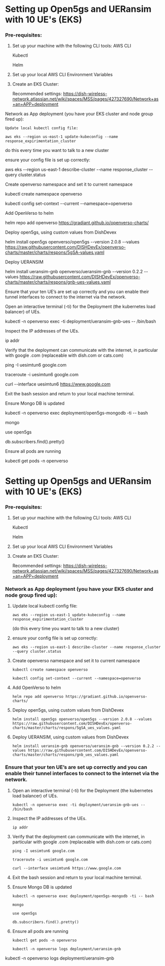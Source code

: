 # Setting up Open5gs and UERansim with 10 UE's (EKS)

### Pre-requisites:

1. Set up your machine with the following CLI tools:
    AWS CLI

    Kubectl

    Helm

2. Set up your local AWS CLI Environment Variables

3. Create an EKS Cluster:

    Recommended settings: https://dish-wireless-network.atlassian.net/wiki/spaces/MSS/pages/427327690/Network+as+an+APP+deployment

Network as App deployment (you have your EKS cluster and node group fired up):

    Update local kubectl config file:

    aws eks --region us-east-1 update-kubeconfig --name response_expirimentation_cluster

do this every time you want to talk to a new cluster

ensure your config file is set up correctly:

 aws eks --region us-east-1 describe-cluster --name response_cluster --query cluster.status

Create openverso namespace and set it to current namespace

kubectl create namespace openverso

kubectl config set-context --current --namespace=openverso

Add OpenVerso to helm

helm repo add openverso https://gradiant.github.io/openverso-charts/

Deploy open5gs, using custom values from DishDevex

helm install open5gs openverso/open5gs --version 2.0.8 --values https://raw.githubusercontent.com/DISHDevEx/openverso-charts/master/charts/respons/5gSA-values.yaml

Deploy UERANSIM

helm install ueransim-gnb openverso/ueransim-gnb --version 0.2.2 --values https://raw.githubusercontent.com/DISHDevEx/openverso-charts/master/charts/respons/gnb-ues-values.yaml

Ensure that your ten UE’s are set up correctly and you can enable their tunnel interfaces to connect to the internet via the network.

Open an interactive terminal (-ti) for the Deployment (the kubernetes load balancer) of UEs.

kubectl -n openverso exec -ti deployment/ueransim-gnb-ues -- /bin/bash

Inspect the IP addresses of the UEs.

ip addr

Verify that the deployment can communicate with the internet, in particular with google .com (replaceable with dish.com or cats.com)

ping -I uesimtun6 google.com

traceroute -i uesimtun6 google.com

curl --interface uesimtun6 https://www.google.com

Exit the bash session and return to your local machine terminal.

Ensure Mongo DB is updated

kubectl -n openverso exec deployment/open5gs-mongodb -ti -- bash

mongo

use open5gs

db.subscribers.find().pretty()

Ensure all pods are running

kubectl get pods -n openverso
# Setting up Open5gs and UERansim with 10 UE's (EKS)

### Pre-requisites:

1. Set up your machine with the following CLI tools:
    AWS CLI

    Kubectl

    Helm

2. Set up your local AWS CLI Environment Variables

3. Create an EKS Cluster:

    Recommended settings: https://dish-wireless-network.atlassian.net/wiki/spaces/MSS/pages/427327690/Network+as+an+APP+deployment

### Network as App deployment (you have your EKS cluster and node group fired up):


1. Update local kubectl config file:

    ```console
    aws eks --region us-east-1 update-kubeconfig --name response_expirimentation_cluster
    ```

    (do this every time you want to talk to a new cluster)

2. ensure your config file is set up correctly:

    ```console
    aws eks --region us-east-1 describe-cluster --name response_cluster --query cluster.status
    ```

3. Create openverso namespace and set it to current namespace

    ```console
    kubectl create namespace openverso
    ```

    ```console
    kubectl config set-context --current --namespace=openverso
    ```

4. Add OpenVerso to helm

    ```console
    helm repo add openverso https://gradiant.github.io/openverso-charts/
    ```

5. Deploy open5gs, using custom values from DishDevex

    ```console
    helm install open5gs openverso/open5gs --version 2.0.8 --values https://raw.githubusercontent.com/DISHDevEx/openverso-charts/master/charts/respons/5gSA_ues_values.yaml
    ```

6. Deploy UERANSIM, using custom values from DishDevex

    ```console
    helm install ueransim-gnb openverso/ueransim-gnb --version 0.2.2 --values https://raw.githubusercontent.com/DISHDevEx/openverso-charts/master/charts/respons/gnb_ues_values.yaml
    ```

### Ensure that your ten UE’s are set up correctly and you can enable their tunnel interfaces to connect to the internet via the network.

1. Open an interactive terminal (-ti) for the Deployment (the kubernetes load balancer) of UEs.

    ```console
    kubectl -n openverso exec -ti deployment/ueransim-gnb-ues -- /bin/bash
    ```
2. Inspect the IP addresses of the UEs.

    ```console
    ip addr
    ```
3. Verify that the deployment can communicate with the internet, in particular with google .com (replaceable with dish.com or cats.com)

    ```console
    ping -I uesimtun6 google.com

    traceroute -i uesimtun6 google.com

    curl --interface uesimtun6 https://www.google.com
    ```
4. Exit the bash session and return to your local machine terminal.

5. Ensure Mongo DB is updated

    ```console
    kubectl -n openverso exec deployment/open5gs-mongodb -ti -- bash

    mongo

    use open5gs

    db.subscribers.find().pretty()
    ```
6. Ensure all pods are running

    ```console
    kubectl get pods -n openverso

    kubectl -n openverso logs deployment/ueransim-gnb
    ```
kubectl -n openverso logs deployment/ueransim-gnb